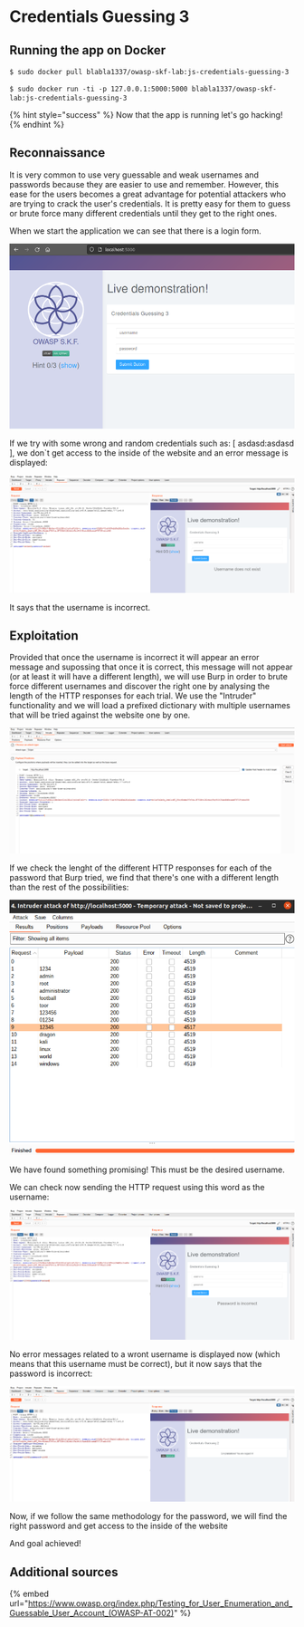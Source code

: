 # Credentials Guessing 3

## Running the app on Docker

```
$ sudo docker pull blabla1337/owasp-skf-lab:js-credentials-guessing-3
```

```
$ sudo docker run -ti -p 127.0.0.1:5000:5000 blabla1337/owasp-skf-lab:js-credentials-guessing-3
```

{% hint style="success" %}
Now that the app is running let's go hacking!
{% endhint %}

## Reconnaissance

It is very common to use very guessable and weak usernames and passwords because they are easier to use and remember.
However, this ease for the users becomes a great advantage for potential attackers who are trying to crack the user's credentials.
It is pretty easy for them to guess or brute force many different credentials until they get to the right ones.

When we start the application we can see that there is a login form.

![](../../.gitbook/assets/nodejs/Credentials-Guessing-3/1.png)

If we try with some wrong and random credentials such as: [ asdasd:asdasd ], we don`t get access to the inside of the website and an error message is displayed:

![](../../.gitbook/assets/nodejs/Credentials-Guessing-3/2.png)

It says that the username is incorrect.

## Exploitation

Provided that once the username is incorrect it will appear an error message and supossing that once it is correct, this message will not appear (or at least it will have a different length),
we will use Burp in order to brute force different usernames and discover the right one by analysing the length of the HTTP responses for each trial.
We use the "Intruder" functionality and we will load a prefixed dictionary with multiple usernames that will be tried against the website one by one.

![](../../.gitbook/assets/nodejs/Credentials-Guessing-3/3.png)

If we check the lenght of the different HTTP responses for each of the password that Burp tried, we find that there's one with a different length than
the rest of the possibilities:

![](../../.gitbook/assets/nodejs/Credentials-Guessing-3/4.png)

We have found something promising! This must be the desired username.

We can check now sending the HTTP request using this word as the username:

![](../../.gitbook/assets/nodejs/Credentials-Guessing-3/5.png)

No error messages related to a wront username is displayed now (which means that this username must be correct), but it now says that the password is incorrect:

![](../../.gitbook/assets/nodejs/Credentials-Guessing-3/6.png)

Now, if we follow the same methodology for the password, we will find the right password and get access to the inside of the website

And goal achieved!

## Additional sources

{% embed url="https://www.owasp.org/index.php/Testing_for_User_Enumeration_and_Guessable_User_Account_(OWASP-AT-002)" %}
